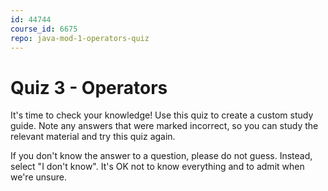 ```yaml
---
id: 44744
course_id: 6675
repo: java-mod-1-operators-quiz
---
```


# Quiz 3 - Operators

It's time to check your knowledge! Use this quiz to create a custom study guide.
Note any answers that were marked incorrect, so you can study the relevant
material and try this quiz again.

If you don't know the answer to a question, please do not guess. Instead, select
"I don't know". It's OK not to know everything and to admit when we're unsure.

